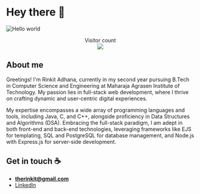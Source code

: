 # Hey there :wave:

<img src="https://miro.medium.com/v2/resize:fit:1000/1*aPfdrf5Y14OzFUXgEwB9TA.jpeg" alt="Hello world">

<p align="center"> 
  Visitor count<br>
  <img src="https://profile-counter.glitch.me/rinkitadhana/count.svg" />
</p>

## About me

Greetings! I'm Rinkit Adhana, currently in my second year pursuing B.Tech in Computer Science and Engineering at Maharaja Agrasen Institute of Technology. My passion lies in full-stack web development, where I thrive on crafting dynamic and user-centric digital experiences.

My expertise encompasses a wide array of programming languages and tools, including Java, C, and C++, alongside proficiency in Data Structures and Algorithms (DSA). Embracing the full-stack paradigm, I am adept in both front-end and back-end technologies, leveraging frameworks like EJS for templating, SQL and PostgreSQL for database management, and Node.js with Express.js for server-side development.

## Get in touch :coffee:

- **therinkit@gmail.com**
- [LinkedIn](https://www.linkedin.com/in/rinkitadhana)


